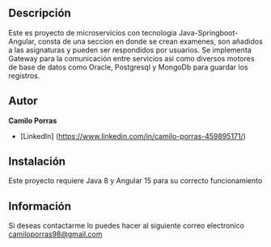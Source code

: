 ## Descripción

Este es proyecto de microservicios con tecnologia Java-Springboot-Angular, consta de una seccion en donde 
se crean examenes, son añadidos a las asignaturas y pueden ser respondidos por usuarios. Se implementa Gateway para 
la comunicación entre servicios asi como diversos motores de base de datos como Oracle, Postgresql y MongoDb para guardar los registros.

## Autor 
**Camilo Porras**

* [LinkedIn] (https://www.linkedin.com/in/camilo-porras-459895171/) 

## Instalación

Este proyecto requiere Java 8 y Angular 15 para su correcto funcionamiento

##  Información 
Si deseas contactarme lo puedes hacer al siguiente correo electronico camiloporras98@gmail.com
